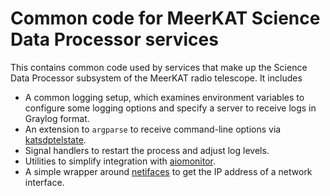 # Common code for MeerKAT Science Data Processor services

This contains common code used by services that make up the Science Data Processor
subsystem of the MeerKAT radio telescope. It includes

- A common logging setup, which examines environment variables to configure
  some logging options and specify a server to receive logs in Graylog
  format.
- An extension to `argparse` to receive command-line options via
  [katsdptelstate](https://github.com/ska-sa/katsdptelstate).
- Signal handlers to restart the process and adjust log levels.
- Utilities to simplify integration with
  [aiomonitor](https://github.com/aio-libs/aiomonitor).
- A simple wrapper around [netifaces](https://github.com/al45tair/netifaces) to
  get the IP address of a network interface.
